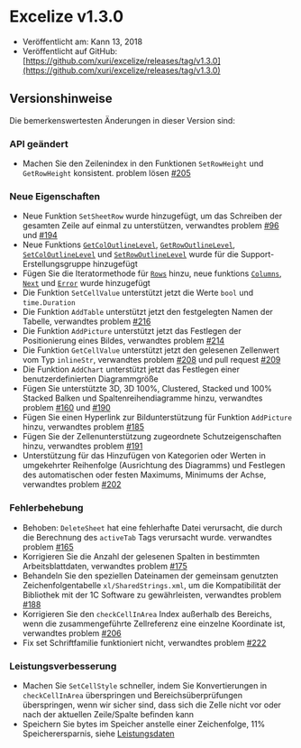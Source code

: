 # Excelize v1.3.0

* Veröffentlicht am: Kann 13, 2018
* Veröffentlicht auf GitHub: [https://github.com/xuri/excelize/releases/tag/v1.3.0](https://github.com/xuri/excelize/releases/tag/v1.3.0)

## Versionshinweise

Die bemerkenswertesten Änderungen in dieser Version sind:

### API geändert

* Machen Sie den Zeilenindex in den Funktionen `SetRowHeight` und `GetRowHeight` konsistent. problem lösen [#205](https://github.com/xuri/excelize/issues/205)

### Neue Eigenschaften

* Neue Funktion `SetSheetRow` wurde hinzugefügt, um das Schreiben der gesamten Zeile auf einmal zu unterstützen, verwandtes problem [#96](https://github.com/xuri/excelize/issues/96) und [#194](https://github.com/xuri/excelize/issues/194)
* Neue Funktions [`GetColOutlineLevel`](https://pkg.go.dev/github.com/xuri/excelize@v1.3.0#File.GetColOutlineLevel), [`GetRowOutlineLevel`](https://pkg.go.dev/github.com/xuri/excelize@v1.3.0#File.GetRowOutlineLevel), [`SetColOutlineLevel`](https://pkg.go.dev/github.com/xuri/excelize@v1.3.0#File.SetColOutlineLevel) und [`SetRowOutlineLevel`](https://pkg.go.dev/github.com/xuri/excelize@v1.3.0#File.SetRowOutlineLevel) wurde für die Support-Erstellungsgruppe hinzugefügt
* Fügen Sie die Iteratormethode für [`Rows`](https://pkg.go.dev/github.com/xuri/excelize@v1.3.0#Rows) hinzu, neue funktions [`Columns`](https://pkg.go.dev/github.com/xuri/excelize@v1.3.0#Rows.Columns), [`Next`](https://pkg.go.dev/github.com/xuri/excelize@v1.3.0#Rows.Next) und [`Error`](https://pkg.go.dev/github.com/xuri/excelize@v1.3.0#Rows.Error) wurde hinzugefügt
* Die Funktion `SetCellValue` unterstützt jetzt die Werte `bool` und `time.Duration`
* Die Funktion `AddTable` unterstützt jetzt den festgelegten Namen der Tabelle, verwandtes problem [#216](https://github.com/xuri/excelize/issues/216)
* Die Funktion `AddPicture` unterstützt jetzt das Festlegen der Positionierung eines Bildes, verwandtes problem [#214](https://github.com/xuri/excelize/issues/214)
* Die Funktion `GetCellValue` unterstützt jetzt den gelesenen Zellenwert vom Typ `inlineStr`, verwandtes problem [#208](https://github.com/xuri/excelize/issues/208) und pull request [#209](https://github.com/xuri/excelize/issues/209)
* Die Funktion `AddChart` unterstützt jetzt das Festlegen einer benutzerdefinierten Diagrammgröße
* Fügen Sie unterstützte 3D, 3D 100%, Clustered, Stacked und 100% Stacked Balken und Spaltenreihendiagramme hinzu, verwandtes problem [#160](https://github.com/xuri/excelize/issues/160) und [#190](https://github.com/xuri/excelize/issues/190)
* Fügen Sie einen Hyperlink zur Bildunterstützung für Funktion `AddPicture` hinzu, verwandtes problem [#185](https://github.com/xuri/excelize/issues/185)
* Fügen Sie der Zellenunterstützung zugeordnete Schutzeigenschaften hinzu, verwandtes problem [#191](https://github.com/xuri/excelize/issues/191)
* Unterstützung für das Hinzufügen von Kategorien oder Werten in umgekehrter Reihenfolge (Ausrichtung des Diagramms) und Festlegen des automatischen oder festen Maximums, Minimums der Achse, verwandtes problem [#202](https://github.com/xuri/excelize/issues/202)

### Fehlerbehebung

* Behoben: `DeleteSheet` hat eine fehlerhafte Datei verursacht, die durch die Berechnung des `activeTab` Tags verursacht wurde. verwandtes problem [#165](https://github.com/xuri/excelize/issues/165)
* Korrigieren Sie die Anzahl der gelesenen Spalten in bestimmten Arbeitsblattdaten, verwandtes problem [#175](https://github.com/xuri/excelize/issues/175)
* Behandeln Sie den speziellen Dateinamen der gemeinsam genutzten Zeichenfolgentabelle `xl/SharedStrings.xml`, um die Kompatibilität der Bibliothek mit der 1C Software zu gewährleisten, verwandtes problem [#188](https://github.com/xuri/excelize/issues/188)
* Korrigieren Sie den `checkCellInArea` Index außerhalb des Bereichs, wenn die zusammengeführte Zellreferenz eine einzelne Koordinate ist, verwandtes problem [#206](https://github.com/xuri/excelize/issues/206)
* Fix set Schriftfamilie funktioniert nicht, verwandtes problem [#222](https://github.com/xuri/excelize/issues/222)

### Leistungsverbesserung

* Machen Sie `SetCellStyle` schneller, indem Sie Konvertierungen in `checkCellInArea` überspringen und Bereichsüberprüfungen überspringen, wenn wir sicher sind, dass sich die Zelle nicht vor oder nach der aktuellen Zeile/Spalte befinden kann
* Speichern Sie bytes im Speicher anstelle einer Zeichenfolge, 11% Speicherersparnis, siehe [Leistungsdaten](https://github.com/xuri/excelize/wiki#Leistungsverbesserung-figures)
